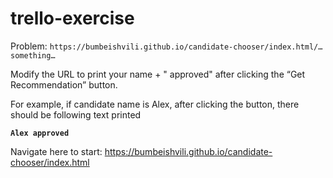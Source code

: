 # trello-exercise


Problem:
```https://bumbeishvili.github.io/candidate-chooser/index.html/…something…```


Modify the URL to print your name + " approved" after clicking the “Get Recommendation” button.

For example, if candidate name is Alex, after clicking the button, there should be following text printed

**`Alex approved `**

Navigate here to start: https://bumbeishvili.github.io/candidate-chooser/index.html
